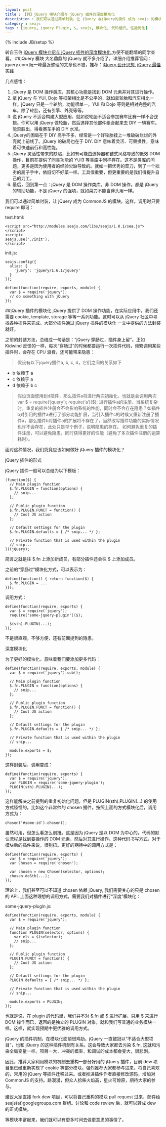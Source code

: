 ```yaml
---
layout: post
title : 【转】jQuery 模块介绍与 jQuery 插件的深度模块化
description : 我们可以通过简单封装，让 jQuery 与jQuery的插件 成为 seajs 的模块。这样，调用时只要 require 即可。转自玉伯 【jQuery 模块介绍与 jQuery 插件的深度模块化】,方便不能翻墙的同学查看。
category : seajs
tags : [jquery, jquery Plugin, $, seajs, 模块化, 代码组织, 性能优化]
---
```

{% include JB/setup %}


转自玉伯 [jQuery 模块介绍与 jQuery 插件的深度模块化](http://lifesinger.wordpress.com/2011/08/19/jquery-introduction-and-plugins-modulization/),方便不能翻墙的同学查看。
##jQuery 模块
大名鼎鼎的 jQuery 就不多介绍了，详细介绍推荐官网：jquery.com
阮一峰最近整理的文章也不错，推荐：[jQuery 设计思想](http://www.ruanyifeng.com/blog/2011/07/jquery_fundamentals.html), [jQuery 最佳实践](http://www.ruanyifeng.com/blog/2011/08/jquery_best_practices.html)

几点感悟：

1. jQuery 是 DOM 操作类库，其核心功能是找到 DOM 元素并对其进行操作。
2. 拿 jQuery 与 YUI, Dojo 等框架相比是不公平的，就如拿轮胎和汽车相比一样。jQuery 只是一个轮胎，功能很单一，YUI 和 Dojo 等则是相对完整的汽车，除了轮胎，还有引擎、外壳等等。
3. 说 jQuery 不适合构建大型应用，就如说轮胎不适合参加赛车比赛一样不合逻辑。你可以用 jQuery 做轮胎，然后选择其他部件组合起来去 DIY 一辆赛车。能否胜出，得看赛车手的 DIY 水准。
4. jQuery的困局在于 DIY 高手不多，经常是一个好轮胎挂上一堆破破烂烂的外壳就上前线了。jQuery 的破局也在于 DIY. DIY 意味着灵活、可替换性，意味着可快速前行和高性能。
5. jQuery 灵活性带来的缺陷，比如有可能由选择器和链式风格导致的低效 DOM 操作，目前在提供了同类功能的 YUI3 等类库中同样存在。这不是类库的问题，更多是因为使用者的经验欠缺导致的。就如一把优秀的菜刀，到了一个拙劣的厨子手中，依旧切不好菜一样。工具很重要，但更重要的是我们得提升自己的刀工。
6. 最后，回到第一点：jQuery 是 DOM 操作类库。非 DOM 操作，都是 jQuery 的辅助功能，不是 jQuery 的强项，就如菜刀不能当斧头用一样。

我们可以通过简单封装，让 jQuery 成为 CommonJS 的模块。这样，调用时只要 require 即可：

test.html:

	<script src="http://modules.seajs.com/libs/seajs/1.0.1/sea.js"></script>
	<script>
	seajs.use('./init');
	</script>

init.js:

	seajs.config({
	  alias: {
	    'juery': 'jquery/1.6.1/jquery'
	  }
	});
	
	define(function(require, exports, module) {
	  var $ = require('jquery');
	  // do something with jQuery
	});
	
##jQuery 插件的模块化
jQuery 提供了 DOM 操作功能，在实际应用中，我们还需要 cookie, template, storage 等等一系列功能。这时可以从 jQuery 社区中寻找各种插件来完成。大部分插件通过 jQuery 插件的模块化 一文中提供的方法封装就好。

之前的封装方法，总结成一句话是：“jQuery 穿肠过，插件身上留”。正如 Kidwind 反馈的一样，每次“穿肠过”的时候都要运行一次插件代码，频繁调用某些插件时，会存在 CPU 浪费，还可能带来隐患：

> 假设有以下jquery插件a, b, c, d，它们之间的关系如下
> 
- b 依赖于 a
- c 依赖于 a
- d 依赖于 b c

> 假设页面使用到d插件，那么插件a将进行两次初始化，也就是会调用两次
var $ = require(‘jquery’);
require(‘a’)($);
进行插件a的注册，当系统复杂时，重复的插件注册会不会影响系统的性能，同时会不会存在隐患？如插件b对引用的插件a进行了部分功能扩展，当引入插件c的时候又重新注册了插件a，那么插件b对插件a的扩展将不存在了，当然改写插件功能的实际情况也许不会存在，此处只是举个例子，说明隐患的存在。
如何避免重复的插件注册，可以避免隐患，同时获得更好的性能（避免了多次插件注册的运算耗时）。

面对这种情况，我们究竟应该如何做好 jQuery 插件的模块化？

jQuery 插件的形式

jQuery 插件一般可以总结为以下模板：

	(function($) {  
	  // Main plugin function
	  $.fn.PLUGIN = function(options) {
	    // snip...
	  };
	
	  // Public plugin function
	  $.fn.PLUGIN.FUNCT = function() {
	    // Cool JS action
	  };
	
	  // Default settings for the plugin
	  $.fn.PLUGIN.defaults = { /* snip... */ };
	
	  // Private function that is used within the plugin
	  // snip...
	})(jQuery);
	
简言之就是往 $.fn 上添加新成员，有部分插件还会往 $ 上添加成员。

之前的“穿肠过”模块化方式，可以表示为：

	define(function() { return function($) {
	  $.fn.PLUGIN = ...
	}});
	
调用方式：

	define(function(require, exports) {
	  var $ = require('jquery');
	  require('some-jquery-plugin')($);
	
	  $(sth).PLUGIN(...);
	});
不是很直观，不够方便，还有前面提到的隐患。

深度模块化

为了更好的模块化，意味着我们要添加更多代码：

	define(function(require, exports, module) {
	  var $ = require('jquery').sub();
	
	  // Main plugin function
	  $.fn.PLUGIN = function(options) {
	    // snip...
	  };
	
	  // Public plugin function
	  $.fn.PLUGIN.FUNCT = function() {
	    // Cool JS action
	  };
	
	  // Default settings for the plugin
	  $.fn.PLUGIN.defaults = { /* snip... */ };
	
	  // Private function that is used within the plugin
	  // snip...
	
	  module.exports = $;
	});
这样封装后，调用变成：

	define(function(require, exports) {
	  var $ = require('jquery');
	  var PLUGIN = require('some-jquery-plugin');
	  PLUGIN(sth).PLUGIN(...);
	});
这样能解决之前提到的重复初始化问题，但是 PLUGIN(sth).PLUGIN(...) 的使用方式怪怪的。比如这个非常帅的 chosen 插件，按照上面的方式模块化后，调用方式为：

	chosen('#some-id').chosen();
虽然可用，但怎么看怎么别扭。这是因为 jQuery 是以 DOM 为中心的，代码的默认流程是找到要操作的 DOM 元素，然后对其进行操作。这种代码书写方式，对于模块后的插件来说，很别扭。更好的期待中的调用方式是：

	define(function(require, exports) {
	  var $ = require('jquery');
	  var Chosen = require('chosen');
	 
	  var chosen = new Chosen(selector, options);
	  chosen.doSth(...);
	});
理论上，我们甚至可以不知道 chosen 依赖 jQuery, 我们需要关心的只是 chosen 的 API. 上面这种理想的调用方式，需要我们对插件进行“深度”模块化：

some-jquery-plugin.js:

	define(function(require, exports, module) {
	  var $ = require('jquery');
	
	  // Main plugin function
	  function PLUGIN(selector, options) {
	    var els = $(selector);
	    // snip...
	  };
	
	  // Public plugin function
	  PLUGIN.FUNCT = function() {
	    // Cool JS action
	  };
	
	  // Default settings for the plugin
	  PLUGIN.defaults = { /* snip... */ };
	
	  // Private function that is used within the plugin
	  // snip...
	
	  module.exports = PLUGIN;
	});
也就是说，在 plugin 的代码里，我们并不对 $.fn 或 $ 进行扩展，只用 $ 来进行 DOM 操作而已，返回的是独立的 PLUGIN 对象，就和我们写普通的业务模块一样。这样，就实现预期中更优雅的调用方式。

jQuery 的插件机制，在模块化面前很鸡肋。jQuery 一直被冠以“不适合大型项目”，也和 jQuery 的这种插件机制有关系。这会导致大家都去污染 $.fn, 这就和污染全局变量一样。项目一大，冲突的概率，和调试的成本都会变大，很悲剧。

因此，推荐大家利用模块的机制去重构一部分好用的 jQuery 插件，目前 dew 项目里已经重新实现了 cookie 等部分模块。强烈推荐大家都参与进来，将自己喜欢的，常用的 jQuery 等插件迁移过来。或者推进插件作者直接修改源码，增加对 CommonJS 的支持。路漫漫，但众人拾柴火焰高，星火可燎原，期待大家的参与。

建议大家直接 fork dew 项目，可以将自己重构的模块 pull request 过来，邮件给 seajs(at)googlegroups.com 群组。讨论和 code review 后，就可以转成 dew 的正式模块。

等模块丰富起来，我们就可以有更多时间去做更意思的事情了。